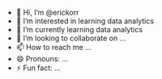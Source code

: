 - 👋 Hi, I’m @erickorr
- 👀 I’m interested in learning data analytics
- 🌱 I’m currently learning data analytics
- 💞️ I’m looking to collaborate on ...
- 📫 How to reach me ...
- 😄 Pronouns: ...
- ⚡ Fun fact: ...

<!---
erickorr/erickorr is a ✨ special ✨ repository because its `README.md` (this file) appears on your GitHub profile.
You can click the Preview link to take a look at your changes.
--->

